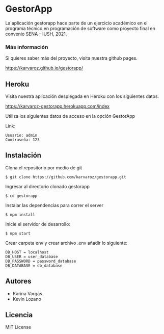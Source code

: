 # GestorApp #

La aplicación gestorapp hace parte de un ejercicio académico en el programa técnico en programación de software  como proyecto final en convenio SENA - IUSH, 2021.

### Más información

Si quieres saber más del proyecto, visita nuestra github pages. 

https://karvaroz.github.io/gestorapp/

## Heroku 


Visita nuestra aplicación desplegada en Heroku con los siguientes datos.

https://karvaroz-gestorapp.herokuapp.com/index

Utiliza los siguientes datos de acceso en la opción GestorApp

Link: 

```  
Usuario: admin
Contraseña: 123
```  


## Instalación ##
Clona el repositorio por medio de git
```  
$ git clone https://github.com/karvaroz/gestorapp.git
```  
Ingresar al directorio clonado gestorapp
```  
$ cd gestorapp
```  

Instalar las dependencias para correr el server
```  
$ npm install
```  
Inicie el servidor de desarrollo:
```  
$ npm start
```  

Crear carpeta env y crear archivo .env añadir lo siguiente:
```  
DB_HOST = localhost
DB_USER = user_database
DB_PASSWORD = password_database
DB_DATABASE = db_database
```  

## Autores
- Karina Vargas 
- Kevin Lozano 

## Licencia
MIT License
